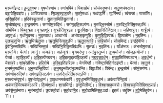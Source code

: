 

  
म॒रुत्वाँ॑इन्द्र। इ॒न्द्र॒वृ॒ष॒भः। वृ॒ष॒भोरणा॑य। रणा॑य॒पिब॑। पिबा॒सोमं॑। सोम॑मनुष्व॒धं। अ॒नु॒ष्व॒धंवदा॑य। वदा॒येति॒वदा॑य।। आसि॑ञ्चस्व। सि॒ञ्च॒स्व॒ज॒ठरे॑। ज॒ठरे॒मध्वः॑। मध्व॑ऊ॒र्मिं। ऊ॒र्मिन्त्वं। त्वंराजा॑। राजा॑सि। अ॒सि॒प्र॒दिवः॑। प्र॒दिव॑स्सु॒तानां॑। सु॒ताना॒मिति॑सु॒तानां॑।।  
स॒जोषा॑इन्द्र। इ॒न्द्र॒सग॑णः। सग॑णोम॒रुद्भिः॑। सग॑ण॒इति॒सऽग॑णः। म॒रुद्भि॒स्सोमं॑। म॒रुद्भि॒रिति॑म॒रुत्ऽभिः॑। सोमं॑पिब। पि॒ब॒वृ॒त्र॒हा। वृ॒त्र॒हाशू॑र। वृ॒त्र॒हेति॑वृ॒त्र॒ऽहा। शू॒र॒वि॒द्वान्। वि॒द्वानिति॑वि॒द्वान्।। ज॒हिशत्रू॑न्। शत्रूँ॒रप॑। अप॒मृधः॑। मृधो॑नुदस्व। नु॒द॒स्वाथ॑। आथाभ॑यं। अभ॑यङ्कृणुहि। कृ॒णु॒हि॒वि॒श्वतः॑। वि॒श्वतो॑नः। न॒इति॑नः।।  
उ॒तऋ॒तुभिः॑। ऋ॒तुभि॑र्ऋतु॒पाः। ऋ॒तुभि॒रित्यृ॒तुऽभिः॑। ऋ॒तु॒पाः॒पा॒हि॒। पा॒हि॒सोमं॑। सोम॒मिन्द्र॑। इन्द्र॑दे॒वेभिः॑। दे॒वेभि॒स्सखि॑भिः। सखि॑भिस्सु॒तं। सखि॑भि॒रिति॒सखि॑ऽभिः। सु॒तन्नः॑। न॒इति॑नः।। याँअ॑भजः। अ॑भजोम॒रुतः॑। म॒रुतो॒ये। येत्वा॑। त्वानु॑। अन्वह॑न्। अह॑न्वृ॒त्रं। वृ॒त्रमद॑धुः। अद॑धु॒स्तुभ्यं॑। तुभ्य॒मोजः॑। ओज॒इत्योजः॑।।  
येत्वा॑। त्वा॒हि॒हत्ये॑। अ॒हि॒हत्ये॑मघवन्। अ॒हि॒हत्य॒इत्य॑हि॒ऽहत्ये॑। म॒घ॒व॒न्न॒व॒र्ध॒न्। म॒घ॒व॒न्निति॑मघऽवन्। अ॒व॒र्ध॒न्ये। येशां॑ब॒रे। शां॒ब॒रेह॑रिवः। ह॒रि॒वो॒ये। ह॒रि॒व॒इति॑हरिऽवः। येगवि॑ष्ठौ। गवि॑ष्टा॒विति॒गोऽइ॑ष्टौ।। येत्वा॑। त्वा॒नू॒नं। नू॒नम॑नु॒मद॑न्ति। अ॒नु॒मद॑न्ति॒विप्राः॑। अ॒नु॒मद॒न्तीत्य॑नु॒ऽमद॑न्ति। विप्राः॒पिब॑। पिबे॑न्द्र। इ॒न्द्र॒सोमं॑। सोमं॒सग॑णः। सग॑णोम॒रुद्भिः॑। सग॑ण॒इति॒सऽग॑णः। म॒रुद्भि॒रिति॑म॒रुत्ऽभिः॑।।  
म॒रुत्व॑न्तंवृष॒भं। वृ॒ष॒भंवा॑वृधा॒नं। वा॒वृ॒धानमक॑वारिं। व॒वृ॒धा॒नमिति॑व॒वृ॒धा॒नं। अक॑वारिन्दि॒व्यं। अक॑वारि॒मित्यक॑वऽअरिं। दि॒व्यंशा॒सं। शा॒समिन्द्रं॑। इन्द्र॒मितीन्द्रं॑।। वि॒श्वा॒साह॒मव॑से। वि॒श्व॒सह॒मिति॑वि॒श्व॒ऽसहं॑। अव॑से॒नूत॑नाय। नूत॑नायो॒ग्रं। उ॒ग्रंस॑हो॒दां। स॒हो॒दामि॒ह। स॒हो॒दामिति॑स॒हः॒ऽदां। इ॒हतं। तहु॑वेम। हु॒वे॒मेति॑हुवेम।। 11।।  
